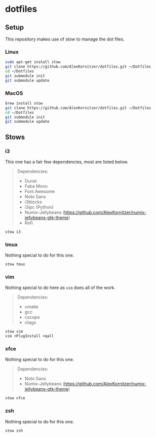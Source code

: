 # dotfiles

## Setup

This repository makes use of stow to manage the dot files.

### Linux

```bash
sudo apt-get install stow
git clone https://github.com/AlexKornitzer/dotfiles.git ~/Dotfiles
cd ~/Dotfiles
git submodule init
git submodule update
```

### MacOS

```bash
brew install stow
git clone https://github.com/AlexKornitzer/dotfiles.git ~/Dotfiles
cd ~/Dotfiles
git submodule init
git submodule update
```

## Stows

### i3

This one has a fair few dependencies, most are listed below.

> Dependencies:
> - Dunst
> - Faba Mono
> - Font Awesome
> - Noto Sans
> - i3blocks
> - i3ipc (Python)
> - Numix-Jellybeans (https://github.com/AlexKornitzer/numix-jellybeans-gtk-theme)
> - Rofi

```bash
stow i3
```

### tmux

Nothing special to do for this one.

```bash
stow tmux
```

### vim

Nothing special to do here as `vim` does all of the work.

> Dependencies:
> - cmake
> - gcc
> - cscope
> - ctags

```bash
stow vim
vim +PlugInstall +qall
```

### xfce

Nothing special to do for this one.

> Dependencies:
> - Noto Sans
> - Numix-Jellybeans (https://github.com/AlexKornitzer/numix-jellybeans-gtk-theme)

```bash
stow xfce
```

### zsh

Nothing special to do for this one.

```bash
stow zsh
```
